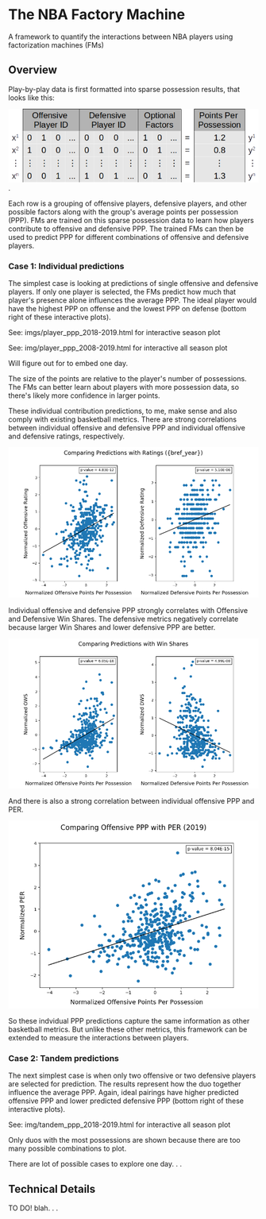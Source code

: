 # The NBA Factory Machine

A framework to quantify the interactions between NBA players using factorization machines (FMs)

## Overview

Play-by-play data is first formatted into sparse possession results, that looks like this:

![sparse regression](https://github.com/jpleet/nba-factory/blob/master/imgs/sparse_regression.png).

Each row is a grouping of offensive players, defensive players, and other possible factors along with the group's average points per possession (PPP). FMs are trained on this sparse possession data to learn how players contribute to offensive and defensive PPP. The trained FMs can then be used to predict PPP for different combinations of offensive and defensive players. 

### Case 1: Individual predictions

The simplest case is looking at predictions of single offensive and defensive players. If only one player is selected, the FMs predict how much that player's presence alone influences the average PPP. The ideal player would have the highest PPP on offense and the lowest PPP on defense (bottom right of these interactive plots).   

See: imgs/player_ppp_2018-2019.html for interactive season plot

See: img/player_ppp_2008-2019.html for interactive all season plot

Will figure out for to embed one day.

The size of the points are relative to the player's number of possessions. The FMs can better learn about players with more possession data, so there's likely more confidence in larger points. 

These individual contribution predictions, to me, make sense and also comply with existing basketball metrics.
There are strong correlations between individual offensive and defensive PPP and individual offensive and defensive ratings, respectively.

![rating comparison](https://github.com/jpleet/nba-factory/blob/master/imgs/compare_ppp_rtg_2019.png)

Individual offensive and defensive PPP strongly correlates with Offensive and Defensive Win Shares. The defensive metrics negatively correlate because larger Win Shares and lower defensive PPP are better.

![win shares comparison](https://github.com/jpleet/nba-factory/blob/master/imgs/compare_ppp_ws_2019.png)

And there is also a strong correlation between individual offensive PPP and PER.  

![per comparison](https://github.com/jpleet/nba-factory/blob/master/imgs/compare_ppp_per_2019.png)

So these indvidual PPP predictions capture the same information as other basketball metrics. But unlike these other metrics, this framework can be extended to measure the interactions between players.

### Case 2: Tandem predictions

The next simplest case is when only two offensive or two defensive players are selected for prediction. The results represent how the duo together influence the average PPP. Again, ideal pairings have higher predicted offensive PPP and lower predicted defensive PPP (bottom right of these interactive plots).

See: img/tandem_ppp_2018-2019.html for interactive all season plot

Only duos with the most possessions are shown because there are too many possible combinations to plot. 


There are lot of possible cases to explore one day. . . 


## Technical Details   

TO DO!
blah. . .
